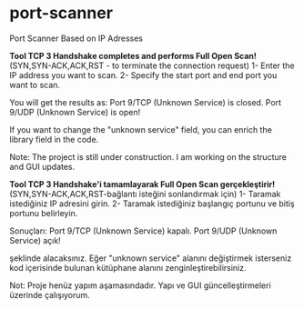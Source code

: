 # port-scanner
Port Scanner Based on IP Adresses

**Tool TCP 3 Handshake completes and performs Full Open Scan!** (SYN,SYN-ACK,ACK,RST - to terminate the connection request)
1- Enter the IP address you want to scan.
2- Specify the start port and end port you want to scan.

You will get the results as: Port 9/TCP (Unknown Service) is closed.
Port 9/UDP (Unknown Service) is open!

If you want to change the "unknown service" field, you can enrich the library field in the code.

Note: The project is still under construction. I am working on the structure and GUI updates.




**Tool TCP 3 Handshake'i tamamlayarak Full Open Scan gerçekleştirir!** (SYN,SYN-ACK,ACK,RST-bağlantı isteğini sonlandırmak için)
1- Taramak istediğiniz IP adresini girin.
2- Taramak istediğiniz başlangıç portunu ve bitiş portunu belirleyin.

  Sonuçları:  Port 9/TCP (Unknown Service) kapalı.
              Port 9/UDP (Unknown Service) açık!

  şeklinde alacaksınız. Eğer "unknown service" alanını değiştirmek isterseniz kod içerisinde bulunan kütüphane alanını zenginleştirebilirsiniz.


Not: Proje henüz yapım aşamasındadır. Yapı ve GUI güncelleştirmeleri üzerinde çalışıyorum.
   
